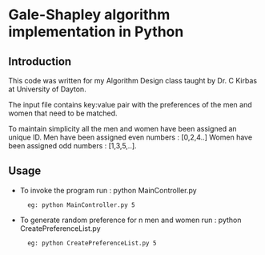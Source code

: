 # Gale-Shapley algorithm implementation in Python

## Introduction
This code was written for my Algorithm Design class taught by Dr. C Kirbas at University of Dayton.

The input file contains key:value pair with the preferences of the men and women that need to be matched.

To maintain simplicity all the men and women have been assigned an unique ID. Men have been assigned even numbers : [0,2,4..] Women have been assigned odd numbers : [1,3,5,..].

## Usage
* To invoke the program run : python MainController.py <integer number>

        eg: python MainController.py 5

* To generate random preference for n men and women run : python CreatePreferenceList.py <integer number>

        eg: python CreatePreferenceList.py 5
